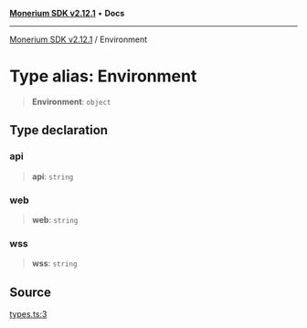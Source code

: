 [**Monerium SDK v2.12.1**](../README.md) • **Docs**

---

[Monerium SDK v2.12.1](../README.md) / Environment

# Type alias: Environment

> **Environment**: `object`

## Type declaration

### api

> **api**: `string`

### web

> **web**: `string`

### wss

> **wss**: `string`

## Source

[types.ts:3](https://github.com/monerium/js-monorepo/blob/63219fde0f935acb35ce19f47571455bbfc0ffa7/packages/sdk/src/types.ts#L3)
